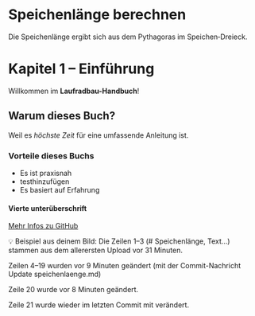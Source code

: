 # Speichenlänge berechnen

Die Speichenlänge ergibt sich aus dem Pythagoras im Speichen‑Dreieck.

# Kapitel 1 – Einführung

Willkommen im **Laufradbau-Handbuch**!

## Warum dieses Buch?

Weil es *höchste Zeit* für eine umfassende Anleitung ist.

### Vorteile dieses Buchs

- Es ist praxisnah
- testhinzufügen
- Es basiert auf Erfahrung

#### Vierte unterüberschrift

[Mehr Infos zu GitHub](https://github.com)

💡 Beispiel aus deinem Bild:
Die Zeilen 1–3 (# Speichenlänge, Text…) stammen aus dem allerersten Upload vor 31 Minuten.

Zeilen 4–19 wurden vor 9 Minuten geändert (mit der Commit-Nachricht Update speichenlaenge.md)

Zeile 20 wurde vor 8 Minuten geändert.

Zeile 21 wurde wieder im letzten Commit mit verändert.
